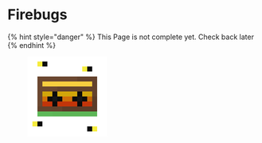 # Firebugs

{% hint style="danger" %}
This Page is not complete yet. Check back later
{% endhint %}

<figure><img src="https://github.com/ItsMePok/PFE/blob/wikiAssets/cassette/cassette_firebugs.png?raw=true" alt=""><figcaption></figcaption></figure>
